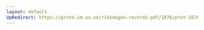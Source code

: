 ```yaml
---
layout: default
UpRedirect: https://pruto.im.uu.se/riksdagen-records-pdf/1876/prot-1876--ak--021.pdf
---
```


